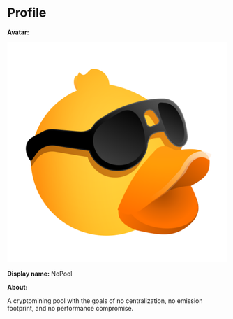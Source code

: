 # Profile

**Avatar:**

![Avatar](avatar.png)

**Display name:** NoPool

**About:**

A cryptomining pool with the goals of no centralization, no emission footprint, and no performance
compromise.
